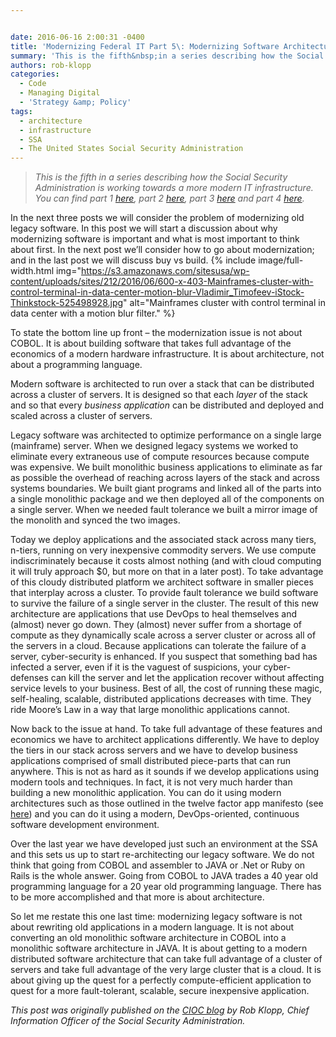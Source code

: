 ```yaml
---


date: 2016-06-16 2:00:31 -0400
title: 'Modernizing Federal IT Part 5\: Modernizing Software Architecture'
summary: 'This is the fifth&nbsp;in a series describing how the Social Security Administration is working towards a more modern IT infrastructure. You can find part 1 here,&nbsp;part 2 here,&nbsp;part 3 here&nbsp;and part 4 here. In the next three posts we will consider the problem of modernizing old legacy software. In this post we will start a'
authors: rob-klopp
categories:
  - Code
  - Managing Digital
  - 'Strategy &amp; Policy'
tags:
  - architecture
  - infrastructure
  - SSA
  - The United States Social Security Administration
---
```


> _This is the fifth in a series describing how the Social Security Administration is working towards a more modern IT infrastructure. You can find part 1 [here](https://cio.gov/modernizing-federal-it-part-1-catching-up-and-jumping-ahead/), part 2 [here](https://cio.gov/modernizing-federal-it-part-2-the-gravity-of-ip/), part 3 [here](https://cio.gov/modernizing-federal-it-part-3-teasing-apart-the-problem/) and part 4 [here](https://cio.gov/modernizing-federal-it-part-4-building-a-modern-data-foundation/)._

In the next three posts we will consider the problem of modernizing old legacy software. In this post we will start a discussion about why modernizing software is important and what is most important to think about first. In the next post we’ll consider how to go about modernization; and in the last post we will discuss buy vs build. 
{% include image/full-width.html img="https://s3.amazonaws.com/sitesusa/wp-content/uploads/sites/212/2016/06/600-x-403-Mainframes-cluster-with-control-terminal-in-data-center-motion-blur-Vladimir_Timofeev-iStock-Thinkstock-525498928.jpg" alt="Mainframes cluster with control terminal in data center with a motion blur filter." %} 

To state the bottom line up front – the modernization issue is not about COBOL. It is about building software that takes full advantage of the economics of a modern hardware infrastructure. It is about architecture, not about a programming language.

Modern software is architected to run over a stack that can be distributed across a cluster of servers. It is designed so that each _layer_ of the stack and so that every _business application_ can be distributed and deployed and scaled across a cluster of servers.

Legacy software was architected to optimize performance on a single large (mainframe) server. When we designed legacy systems we worked to eliminate every extraneous use of compute resources because compute was expensive. We built monolithic business applications to eliminate as far as possible the overhead of reaching across layers of the stack and across systems boundaries. We built giant programs and linked all of the parts into a single monolithic package and we then deployed all of the components on a single server. When we needed fault tolerance we built a mirror image of the monolith and synced the two images.

Today we deploy applications and the associated stack across many tiers, n-tiers, running on very inexpensive commodity servers. We use compute indiscriminately because it costs almost nothing (and with cloud computing it will truly approach $0, but more on that in a later post). To take advantage of this cloudy distributed platform we architect software in smaller pieces that interplay across a cluster. To provide fault tolerance we build software to survive the failure of a single server in the cluster. The result of this new architecture are applications that use DevOps to heal themselves and (almost) never go down. They (almost) never suffer from a shortage of compute as they dynamically scale across a server cluster or across all of the servers in a cloud. Because applications can tolerate the failure of a server, cyber-security is enhanced. If you suspect that something bad has infected a server, even if it is the vaguest of suspicions, your cyber-defenses can kill the server and let the application recover without affecting service levels to your business. Best of all, the cost of running these magic, self-healing, scalable, distributed applications decreases with time. They ride Moore’s Law in a way that large monolithic applications cannot.

Now back to the issue at hand. To take full advantage of these features and economics we have to architect applications differently. We have to deploy the tiers in our stack across servers and we have to develop business applications comprised of small distributed piece-parts that can run anywhere. This is not as hard as it sounds if we develop applications using modern tools and techniques. In fact, it is not very much harder than building a new monolithic application. You can do it using modern architectures such as those outlined in the twelve factor app manifesto (see [here](http://12factor.net/)) and you can do it using a modern, DevOps-oriented, continuous software development environment.

Over the last year we have developed just such an environment at the SSA and this sets us up to start re-architecting our legacy software. We do not think that going from COBOL and assembler to JAVA or .Net or Ruby on Rails is the whole answer. Going from COBOL to JAVA trades a 40 year old programming language for a 20 year old programming language. There has to be more accomplished and that more is about architecture.

So let me restate this one last time: modernizing legacy software is not about rewriting old applications in a modern language. It is not about converting an old monolithic software architecture in COBOL into a monolithic software architecture in JAVA. It is about getting to a modern distributed software architecture that can take full advantage of a cluster of servers and take full advantage of the very large cluster that is a cloud. It is about giving up the quest for a perfectly compute-efficient application to quest for a more fault-tolerant, scalable, secure inexpensive application.

_This post was originally published on the [CIOC blog](https://cio.gov/cioc-blog/) by Rob Klopp, Chief Information Officer of the Social Security Administration._